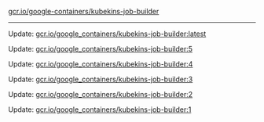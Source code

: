 [gcr.io/google-containers/kubekins-job-builder](https://hub.docker.com/r/cruse/kubekins-job-builder/tags/) 

----
Update: [gcr.io/google_containers/kubekins-job-builder:latest](https://hub.docker.com/r/cruse/kubekins-job-builder/tags/)

Update: [gcr.io/google_containers/kubekins-job-builder:5](https://hub.docker.com/r/cruse/kubekins-job-builder/tags/)

Update: [gcr.io/google_containers/kubekins-job-builder:4](https://hub.docker.com/r/cruse/kubekins-job-builder/tags/)

Update: [gcr.io/google_containers/kubekins-job-builder:3](https://hub.docker.com/r/cruse/kubekins-job-builder/tags/)

Update: [gcr.io/google_containers/kubekins-job-builder:2](https://hub.docker.com/r/cruse/kubekins-job-builder/tags/)

Update: [gcr.io/google_containers/kubekins-job-builder:1](https://hub.docker.com/r/cruse/kubekins-job-builder/tags/)

